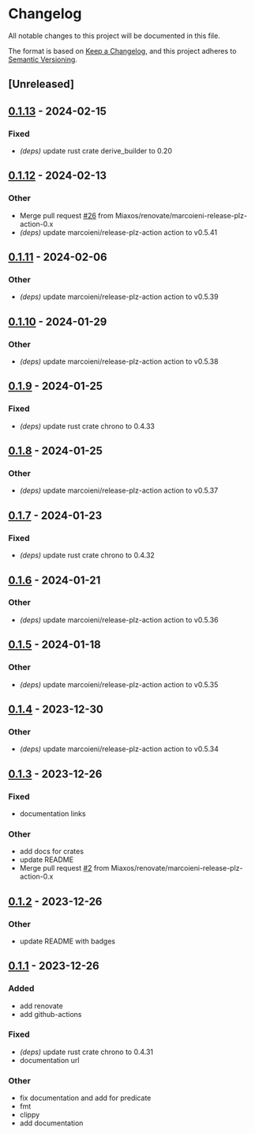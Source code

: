 # Changelog
All notable changes to this project will be documented in this file.

The format is based on [Keep a Changelog](https://keepachangelog.com/en/1.0.0/),
and this project adheres to [Semantic Versioning](https://semver.org/spec/v2.0.0.html).

## [Unreleased]

## [0.1.13](https://github.com/Miaxos/json-predicate/compare/v0.1.12...v0.1.13) - 2024-02-15

### Fixed
- *(deps)* update rust crate derive_builder to 0.20

## [0.1.12](https://github.com/Miaxos/json-predicate/compare/v0.1.11...v0.1.12) - 2024-02-13

### Other
- Merge pull request [#26](https://github.com/Miaxos/json-predicate/pull/26) from Miaxos/renovate/marcoieni-release-plz-action-0.x
- *(deps)* update marcoieni/release-plz-action action to v0.5.41

## [0.1.11](https://github.com/Miaxos/json-predicate/compare/v0.1.10...v0.1.11) - 2024-02-06

### Other
- *(deps)* update marcoieni/release-plz-action action to v0.5.39

## [0.1.10](https://github.com/Miaxos/json-predicate/compare/v0.1.9...v0.1.10) - 2024-01-29

### Other
- *(deps)* update marcoieni/release-plz-action action to v0.5.38

## [0.1.9](https://github.com/Miaxos/json-predicate/compare/v0.1.8...v0.1.9) - 2024-01-25

### Fixed
- *(deps)* update rust crate chrono to 0.4.33

## [0.1.8](https://github.com/Miaxos/json-predicate/compare/v0.1.7...v0.1.8) - 2024-01-25

### Other
- *(deps)* update marcoieni/release-plz-action action to v0.5.37

## [0.1.7](https://github.com/Miaxos/json-predicate/compare/v0.1.6...v0.1.7) - 2024-01-23

### Fixed
- *(deps)* update rust crate chrono to 0.4.32

## [0.1.6](https://github.com/Miaxos/json-predicate/compare/v0.1.5...v0.1.6) - 2024-01-21

### Other
- *(deps)* update marcoieni/release-plz-action action to v0.5.36

## [0.1.5](https://github.com/Miaxos/json-predicate/compare/v0.1.4...v0.1.5) - 2024-01-18

### Other
- *(deps)* update marcoieni/release-plz-action action to v0.5.35

## [0.1.4](https://github.com/Miaxos/json-predicate/compare/v0.1.3...v0.1.4) - 2023-12-30

### Other
- *(deps)* update marcoieni/release-plz-action action to v0.5.34

## [0.1.3](https://github.com/Miaxos/json-predicate/compare/v0.1.2...v0.1.3) - 2023-12-26

### Fixed
- documentation links

### Other
- add docs for crates
- update README
- Merge pull request [#2](https://github.com/Miaxos/json-predicate/pull/2) from Miaxos/renovate/marcoieni-release-plz-action-0.x

## [0.1.2](https://github.com/Miaxos/json-predicate/compare/v0.1.1...v0.1.2) - 2023-12-26

### Other
- update README with badges

## [0.1.1](https://github.com/Miaxos/json-predicate/compare/v0.1.0...v0.1.1) - 2023-12-26

### Added
- add renovate
- add github-actions

### Fixed
- *(deps)* update rust crate chrono to 0.4.31
- documentation url

### Other
- fix documentation and add  for predicate
- fmt
- clippy
- add documentation
